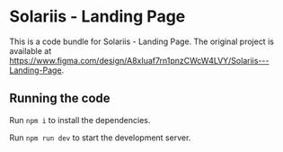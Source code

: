 
  # Solariis - Landing Page

  This is a code bundle for Solariis - Landing Page. The original project is available at https://www.figma.com/design/A8xIuaf7rn1pnzCWcW4LVY/Solariis---Landing-Page.

  ## Running the code

  Run `npm i` to install the dependencies.

  Run `npm run dev` to start the development server.
  